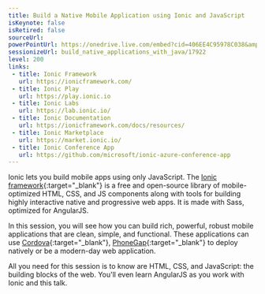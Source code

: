 ```yaml
---
title: Build a Native Mobile Application using Ionic and JavaScript
isKeynote: false
isRetired: false
sourceUrl:
powerPointUrl: https://onedrive.live.com/embed?cid=406EE4C95978C038&amp;resid=406EE4C95978C038%2171311&amp;authkey=AGYmbK71qIIX7iE&amp;em=2
sessionizeUrl: build_native_applications_with_java/17922
level: 200
links:
 - title: Ionic Framework
   url: https://ionicframework.com/
 - title: Ionic Play
   url: https://play.ionic.io
 - title: Ionic Labs
   url: https://lab.ionic.io/
 - title: Ionic Documentation
   url: https://ionicframework.com/docs/resources/
 - title: Ionic Marketplace 
   url: https://market.ionic.io/
 - title: Ionic Conference App 
   url: https://github.com/microsoft/ionic-azure-conference-app 
---
```

Ionic lets you build mobile apps using only JavaScript.
The [Ionic framework](https://ionicframework.com/){:target="_blank"} is a free and open-source library of mobile-optimized HTML, 
CSS, and JS components along with tools for building highly interactive native and progressive web apps.
It is made with Sass, optimized for AngularJS.

In this session, you will see how you can build rich, powerful,
robust mobile applications that are clean, simple, and functional.
These applications can use [Cordova](https://cordova.apache.org/){:target="_blank"},
[PhoneGap](https://phonegap.com/){:target="_blank"} to deploy natively or be a modern-day web application.

All you need for this session is to know are HTML, CSS, and JavaScript: the building blocks of the web.
You'll even learn AngularJS as you work with Ionic and this talk.
